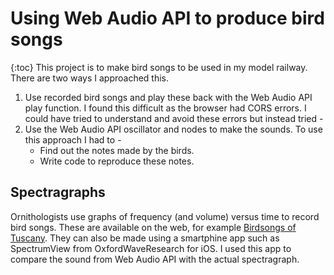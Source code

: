 # Using Web Audio API to produce bird songs
{:toc}
This project is to make bird songs to be used in my model railway. 
There are two ways I approached this.
1. Use recorded bird songs and play these back with the Web Audio API play function.
I found this difficult as the browser had CORS errors.  I could have tried to understand and avoid these errors but instead tried -
2. Use the Web Audio API oscillator and nodes to make the sounds.  To use this approach I had to -
   * Find out the notes made by the birds.
   * Write code to reproduce these notes.
## Spectragraphs
Ornithologists use graphs of frequency (and volume) versus time to record bird songs.  These are available on the web, for example [Birdsongs of Tuscany](http://www.birdsongs.it/).
They can also be made using a smartphine app such as SpectrumView from OxfordWaveResearch for iOS.
I used this app to compare the sound from Web Audio API with the actual spectragraph.
## 
